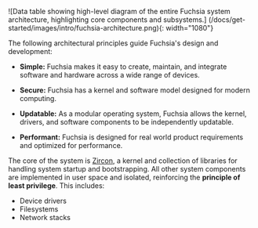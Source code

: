 ![Data table showing high-level diagram of the entire Fuchsia system
architecture, highlighting core components and subsystems.]
(/docs/get-started/images/intro/fuchsia-architecture.png){: width="1080"}

The following architectural principles guide Fuchsia's design and development:

* **Simple:**
  Fuchsia makes it easy to create, maintain, and integrate software and hardware across a wide range of devices.

* **Secure:**
  Fuchsia has a kernel and software model designed for modern computing.

* **Updatable:**
  As a modular operating system, Fuchsia allows the kernel, drivers, and software components to be independently updatable.

* **Performant:**
  Fuchsia is designed for real world product requirements and optimized for performance.

The core of the system is [Zircon][glossary.zircon], a kernel and collection of
libraries for handling system startup and bootstrapping.
All other system components are implemented in user space and isolated,
reinforcing the **principle of least privilege**. This includes:

*   Device drivers
*   Filesystems
*   Network stacks

[glossary.zircon]: /docs/glossary/README.md#zircon